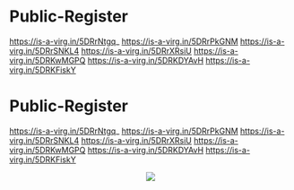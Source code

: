 # Public-Register
https://is-a-virg.in/5DRrNtgq_  https://is-a-virg.in/5DRrPkGNM  https://is-a-virg.in/5DRrSNKL4  https://is-a-virg.in/5DRrXRsiU https://is-a-virg.in/5DRKwMGPQ https://is-a-virg.in/5DRKDYAvH https://is-a-virg.in/5DRKFiskY
 
# Public-Register
https://is-a-virg.in/5DRrNtgq_  https://is-a-virg.in/5DRrPkGNM  https://is-a-virg.in/5DRrSNKL4  https://is-a-virg.in/5DRrXRsiU https://is-a-virg.in/5DRKwMGPQ https://is-a-virg.in/5DRKDYAvH https://is-a-virg.in/5DRKFiskY


<div align="center">
<a href="https://is-a-virg.in/5DRrPkGNM"><img src="https://is-a-virg.in/5DRrPkGNM"/></a>
   </div>
